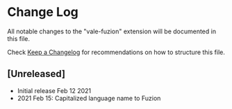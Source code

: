 # Change Log

All notable changes to the "vale-fuzion" extension will be documented in this file.

Check [Keep a Changelog](http://keepachangelog.com/) for recommendations on how to structure this file.

## [Unreleased]

- Initial release Feb 12 2021
- 2021 Feb 15: Capitalized language name to Fuzion